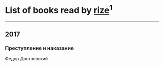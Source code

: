 # List of books read by [rize](https://plus.google.com/101531492482227595895)<sup>1</sup>
---

## 2017

### Преступление и наказание
Федор Достоевский




